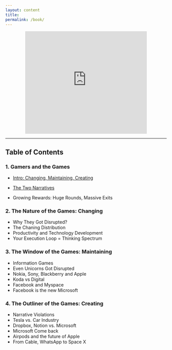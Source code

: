 ```yaml
---
layout: content
title: 
permalink: /book/
---
```



<center><iframe width="380" height="320" src="https://gamestheory.substack.com/embed" frameborder="0" scrolling="no"></iframe></center>


---

## Table of Contents

### 1. Gamers and the Games

- [Intro: Changing, Maintaining, Creating](https://allenleein.github.io/brains/2019/06/the-games)

- [The Two Narratives](https://allenleein.github.io/brains/2018/11/the-two-narratives)

- Growing Rewards: Huge Rounds, Massive Exits

### 2. The Nature of the Games: Changing

- Why They Got Disrupted?
- The Chaning Distribution
- Productivity and Technology Development
- Your Execution Loop = Thinking Spectrum


### 3. The Window of the Games: Maintaining 

- Information Games
- Even Unicorns Got Disrupted
- Nokia, Sony, Blackberry and Apple
- Koda vs Digital
- Facebook and Myspace
- Facebook is the new Microsoft


### 4. The Outliner of the Games: Creating

- Narrative Violations
- Tesla vs. Car Industry
- Dropbox, Notion vs. Microsoft
- Microsoft Come back
- Airpods and the future of Apple
- From Cable, WhatsApp to Space X


